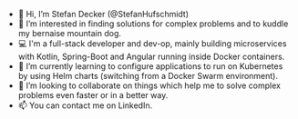 - 👋 Hi, I’m Stefan Decker (@StefanHufschmidt)
- 👀 I’m interested in finding solutions for complex problems and to kuddle my bernaise mountain dog.
- :computer: I'm a full-stack developer and dev-op, mainly building microservices with Kotlin, Spring-Boot and Angular running inside Docker containers.
- 🌱 I’m currently learning to configure applications to run on Kubernetes by using Helm charts (switching from a Docker Swarm environment).
- 💞️ I’m looking to collaborate on things which help me to solve complex problems even faster or in a better way.
- 📫 You can contact me on LinkedIn.

<!---
StefanHufschmidt/StefanHufschmidt is a ✨ special ✨ repository because its `README.md` (this file) appears on your GitHub profile.
You can click the Preview link to take a look at your changes.
--->
